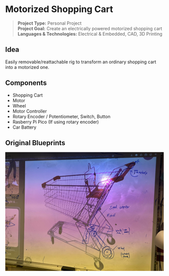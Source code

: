 # Motorized Shopping Cart
> **Project Type:** Personal Project  
> **Project Goal:** Create an electrically powered motorized shopping cart   
> **Languages & Technologies:** Electrical & Embedded, CAD, 3D Printing

## Idea
Easily removable/reattachable rig to transform an ordinary shopping cart into a motorized one. 

## Components
- Shopping Cart
- Motor
- Wheel
- Motor Controller
- Rotary Encoder / Potentiometer, Switch, Button
- Rasberry Pi Pico (If using rotary encoder)
- Car Battery


## Original Blueprints
![Original Blueprints](original_blueprints.jpg)
